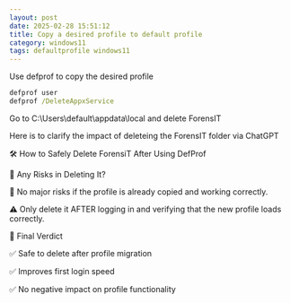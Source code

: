 ```yaml
---
layout: post
date: 2025-02-28 15:51:12
title: Copy a desired profile to default profile
category: windows11
tags: defaultprofile windows11
---
```



Use defprof to copy the desired profile

```cmd
defprof user
defprof /DeleteAppxService
```

Go to C:\Users\default\appdata\local and delete ForensIT

Here is to clarify the impact of deleteing the ForensIT folder via ChatGPT

🛠️ How to Safely Delete ForensiT After Using DefProf

🔴 Any Risks in Deleting It?

🚨 No major risks if the profile is already copied and working correctly.

⚠ Only delete it AFTER logging in and verifying that the new profile loads correctly.

🎯 Final Verdict

✅ Safe to delete after profile migration

✅ Improves first login speed

✅ No negative impact on profile functionality




